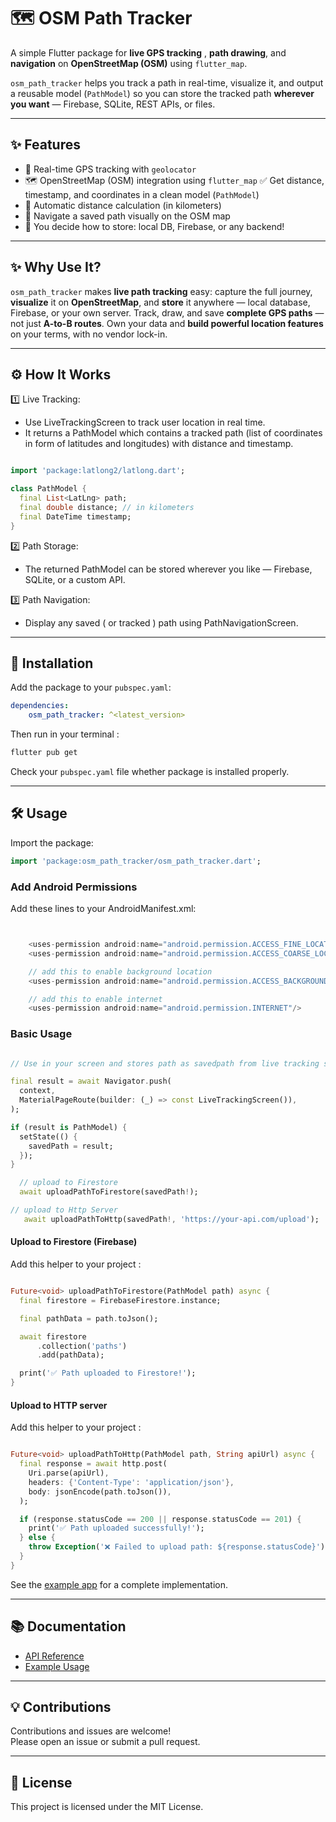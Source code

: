 # 🗺️ OSM Path Tracker

A simple Flutter package for **live GPS tracking** , **path drawing**, and **navigation** on **OpenStreetMap (OSM)** using `flutter_map`.  

`osm_path_tracker` helps you track a path in real-time, visualize it, and output a reusable model (`PathModel`) so you can store the tracked path **wherever you want** — Firebase, SQLite, REST APIs, or files.

---


## ✨ Features
 
- 📍 Real-time GPS tracking with `geolocator` 
- 🗺️ OpenStreetMap (OSM) integration using `flutter_map`
✅ Get distance, timestamp, and coordinates in a clean model (`PathModel`) 
- 📏 Automatic distance calculation (in kilometers)
- 🔄 Navigate a saved path visually on the OSM map 
- 💾 You decide how to store: local DB, Firebase, or any backend!

---

## ✨ Why Use It?


`osm_path_tracker` makes **live path tracking** easy: capture the full journey, **visualize** it on **OpenStreetMap**, and **store** it anywhere — local database, Firebase, or your own server.
 Track, draw, and save **complete GPS paths** — not just **A-to-B routes**. Own your data and **build powerful location features** on your terms, with no vendor lock-in.

---

## ⚙️ How It Works

 1️⃣ Live Tracking:
- Use LiveTrackingScreen to track user location in real time. 
- It returns a PathModel which contains a tracked path (list of coordinates in form of latitudes and longitudes) with distance and timestamp.

```dart

import 'package:latlong2/latlong.dart';

class PathModel {
  final List<LatLng> path;
  final double distance; // in kilometers
  final DateTime timestamp;
}

```


2️⃣ Path Storage:
- The returned PathModel can be stored wherever you like — Firebase, SQLite, or a custom API.

3️⃣ Path Navigation:
- Display any saved ( or tracked ) path using PathNavigationScreen.

---

## 🚀 Installation

Add the package to your `pubspec.yaml`:

```yaml
dependencies:
    osm_path_tracker: ^<latest_version>
```

Then run in your terminal :

```bash
flutter pub get
```

Check your `pubspec.yaml` file whether package is installed properly.

---

## 🛠️ Usage

Import the package:

```dart
import 'package:osm_path_tracker/osm_path_tracker.dart';

```

### Add Android Permissions

Add these lines to your AndroidManifest.xml:

```dart


    <uses-permission android:name="android.permission.ACCESS_FINE_LOCATION"/>
    <uses-permission android:name="android.permission.ACCESS_COARSE_LOCATION"/>

    // add this to enable background location
    <uses-permission android:name="android.permission.ACCESS_BACKGROUND_LOCATION"/>

    // add this to enable internet
    <uses-permission android:name="android.permission.INTERNET"/>

```

### Basic Usage

```dart

// Use in your screen and stores path as savedpath from live tracking screen

final result = await Navigator.push(
  context,
  MaterialPageRoute(builder: (_) => const LiveTrackingScreen()),
);

if (result is PathModel) {
  setState(() {
    savedPath = result;
  });
}

  // upload to Firestore
  await uploadPathToFirestore(savedPath!);

// upload to Http Server
   await uploadPathToHttp(savedPath!, 'https://your-api.com/upload');


```

#### Upload to Firestore (Firebase)
Add this helper to your project :

```dart

Future<void> uploadPathToFirestore(PathModel path) async {
  final firestore = FirebaseFirestore.instance;

  final pathData = path.toJson();

  await firestore
      .collection('paths') 
      .add(pathData);

  print('✅ Path uploaded to Firestore!');
}

```

#### Upload to HTTP server
Add this helper to your project :

```dart

Future<void> uploadPathToHttp(PathModel path, String apiUrl) async {
  final response = await http.post(
    Uri.parse(apiUrl),
    headers: {'Content-Type': 'application/json'},
    body: jsonEncode(path.toJson()),
  );

  if (response.statusCode == 200 || response.statusCode == 201) {
    print('✅ Path uploaded successfully!');
  } else {
    throw Exception('❌ Failed to upload path: ${response.statusCode}');
  }
}

```

See the [example app](example/) for a complete implementation.

---


## 📚 Documentation

- [API Reference](https://pub.dev/documentation/osm_path_tracker/latest/)
- [Example Usage](example/)

---

## 💡 Contributions

Contributions and issues are welcome!  
Please open an issue or submit a pull request.

---

## 📄 License

This project is licensed under the MIT License.
